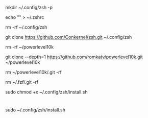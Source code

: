 mkdir ~/.config/zsh -p


echo "" > ~/.zshrc

rm -rf ~/.config/zsh

git clone https://github.com/Conkernel/zsh.git ~/.config/zsh

rm -rf ~/powerlevel10k

git clone --depth=1 https://github.com/romkatv/powerlevel10k.git ~/powerlevel10k


rm ~/powerlevel10k/.git -rf

rm ~/.fzf/.git -rf

sudo chmod +x ~/.config/zsh/install.sh

#
sudo ~/.config/zsh/install.sh
#
